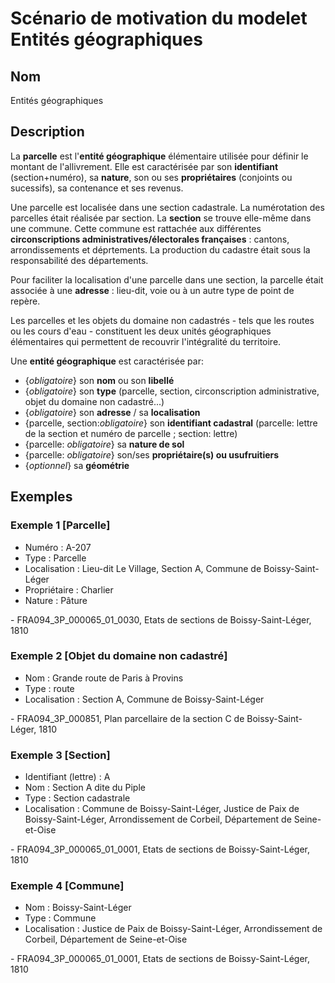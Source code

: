 # Scénario de motivation du modelet Entités géographiques

## Nom
Entités géographiques

## Description

La **parcelle** est l'**entité géographique** élémentaire utilisée pour définir le montant de l'allivrement. Elle est caractérisée par son **identifiant** (section+numéro), sa **nature**, son ou ses **propriétaires** (conjoints ou sucessifs), sa contenance et ses revenus.

Une parcelle est localisée dans une section cadastrale. La numérotation des parcelles était réalisée par section.
La **section** se trouve elle-même dans une commune. Cette commune est rattachée aux différentes **circonscriptions administratives/électorales françaises** : cantons, arrondissements et déprtements. 
La production du cadastre était sous la responsabilité des départements.

Pour faciliter la localisation d'une parcelle dans une section, la parcelle était associée à une **adresse** : lieu-dit, voie ou à un autre type de point de repère.

Les parcelles et les objets du domaine non cadastrés - tels que les routes ou les cours d'eau - constituent les deux unités géographiques élémentaires qui permettent de recouvrir l'intégralité du territoire.

Une **entité géographique** est caractérisée par:
- {*obligatoire*} son **nom** ou son **libellé**
- {*obligatoire*} son **type** (parcelle, section, circonscription administrative, objet du domaine non cadastré...)
- {*obligatoire*} son **adresse** / sa **localisation**
- {parcelle, section:*obligatoire*} son **identifiant cadastral** (parcelle: lettre de la section et numéro de parcelle ; section: lettre)
- {parcelle: *obligatoire*} sa **nature de sol**
- {parcelle: *obligatoire*} son/ses **propriétaire(s) ou usufruitiers**
- {*optionnel*} sa **géométrie**

## Exemples

### Exemple 1 [Parcelle]
<ul>
    <li>Numéro : A-207</li>
    <li>Type : Parcelle</li>
    <li>Localisation : Lieu-dit Le Village, Section A, Commune de Boissy-Saint-Léger</li>
    <li>Propriétaire : Charlier</li>
    <li>Nature : Pâture</li>
</ul>
 - FRA094_3P_000065_01_0030, Etats de sections de Boissy-Saint-Léger, 1810

 ### Exemple 2 [Objet du domaine non cadastré]
<ul>
    <li>Nom : Grande route de Paris à Provins</li>
    <li>Type : route</li>
    <li>Localisation : Section A, Commune de Boissy-Saint-Léger</li>
</ul>
 - FRA094_3P_000851, Plan parcellaire de la section C de Boissy-Saint-Léger, 1810

### Exemple 3 [Section]
<ul>
    <li>Identifiant (lettre) : A</li>
    <li>Nom : Section A dite du Piple</li>
    <li>Type : Section cadastrale</li>
    <li>Localisation : Commune de Boissy-Saint-Léger, Justice de Paix de Boissy-Saint-Léger, Arrondissement de Corbeil, Département de Seine-et-Oise</li>
</ul>
 - FRA094_3P_000065_01_0001, Etats de sections de Boissy-Saint-Léger, 1810

### Exemple 4 [Commune]
<ul>
    <li>Nom : Boissy-Saint-Léger</li>
    <li>Type : Commune</li>
    <li>Localisation : Justice de Paix de Boissy-Saint-Léger, Arrondissement de Corbeil, Département de Seine-et-Oise</li>
</ul>
 - FRA094_3P_000065_01_0001, Etats de sections de Boissy-Saint-Léger, 1810